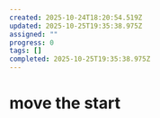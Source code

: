 ```yaml
---
created: 2025-10-24T18:20:54.519Z
updated: 2025-10-25T19:35:38.975Z
assigned: ""
progress: 0
tags: []
completed: 2025-10-25T19:35:38.975Z
---
```


# move the start
